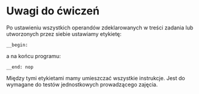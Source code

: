 # Uwagi do ćwiczeń
Po ustawieniu wszystkich operandów zdeklarowanych w treści zadania lub utworzonych przez siebie ustawiamy etykietę:
```
__begin:
```
a na końcu programu:
```
__end: nop
```
Między tymi etykietami mamy umieszczać wszystkie instrukcje.
Jest do wymagane do testów jednostkowych prowadzącego zajęcia.